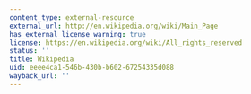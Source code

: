 ```yaml
---
content_type: external-resource
external_url: http://en.wikipedia.org/wiki/Main_Page
has_external_license_warning: true
license: https://en.wikipedia.org/wiki/All_rights_reserved
status: ''
title: Wikipedia
uid: eeee4ca1-546b-430b-b602-67254335d088
wayback_url: ''
---
```

